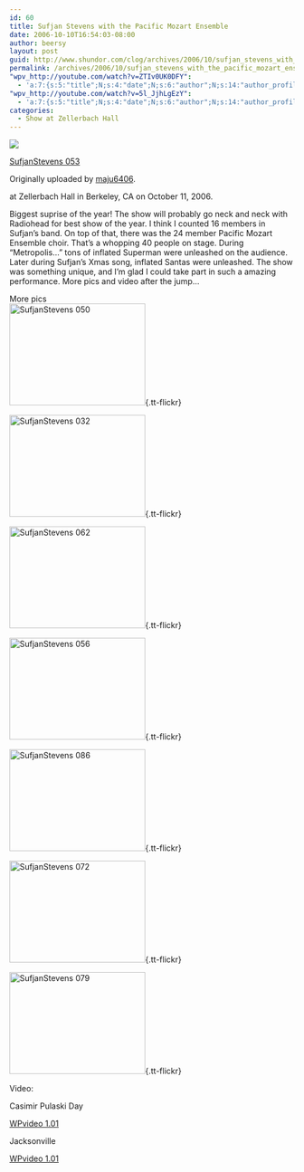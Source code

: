 ```yaml
---
id: 60
title: Sufjan Stevens with the Pacific Mozart Ensemble
date: 2006-10-10T16:54:03-08:00
author: beersy
layout: post
guid: http://www.shundor.com/clog/archives/2006/10/sufjan_stevens_with_the_pacific_mozart_ensemble.html
permalink: /archives/2006/10/sufjan_stevens_with_the_pacific_mozart_ensemble.html
"wpv_http://youtube.com/watch?v=ZTIv0UK0DFY":
  - 'a:7:{s:5:"title";N;s:4:"date";N;s:6:"author";N;s:14:"author_profile";s:23:"http://www.youtube.com/";s:8:"duration";N;s:9:"embedcode";s:198:"<object data="http://www.youtube.com/v/ZTIv0UK0DFY" type="application/x-shockwave-flash" width="100%" height="100%"><param name="movie" value="http://www.youtube.com/v/ZTIv0UK0DFY"></param></object>";s:7:"version";s:4:"1.01";}'
"wpv_http://youtube.com/watch?v=5l_JjhLgEzY":
  - 'a:7:{s:5:"title";N;s:4:"date";N;s:6:"author";N;s:14:"author_profile";s:23:"http://www.youtube.com/";s:8:"duration";N;s:9:"embedcode";s:198:"<object data="http://www.youtube.com/v/5l_JjhLgEzY" type="application/x-shockwave-flash" width="100%" height="100%"><param name="movie" value="http://www.youtube.com/v/5l_JjhLgEzY"></param></object>";s:7:"version";s:4:"1.01";}'
categories:
  - Show at Zellerbach Hall
---
```

[![](http://static.flickr.com/102/267202150_355955e4d3_m.jpg)](http://www.flickr.com/photos/beersy/267202150/ "photo sharing")

[SufjanStevens 053](http://www.flickr.com/photos/beersy/267202150/)

Originally uploaded by [maju6406](http://www.flickr.com/people/beersy/).

at Zellerbach Hall in Berkeley, CA on October 11, 2006.

Biggest suprise of the year! The show will probably go neck and neck with Radiohead for best show of the year. I think I counted 16 members in Sufjan&#8217;s band. On top of that, there was the 24 member Pacific Mozart Ensemble choir. That&#8217;s a whopping 40 people on stage. During &#8220;Metropolis&#8230;&#8221; tons of inflated Superman were unleashed on the audience. Later during Sufjan&#8217;s Xmas song, inflated Santas were unleashed. The show was something unique, and I&#8217;m glad I could take part in such a amazing performance. More pics and video after the jump&#8230;  
<!--more-->

More pics  
[<img width="240" height="180" border="0" alt="SufjanStevens 050" src="http://static.flickr.com/100/267204216_0026c7e6cc_m.jpg" />](http://www.flickr.com/photos/beersy/267204216/){.tt-flickr}

[<img width="240" height="180" border="0" alt="SufjanStevens 032" src="http://static.flickr.com/104/267203732_bcec66aeb1_m.jpg" />](http://www.flickr.com/photos/beersy/267203732/){.tt-flickr}

[<img width="240" height="180" border="0" alt="SufjanStevens 062" src="http://static.flickr.com/98/267203035_e0d9dc2cb3_m.jpg" />](http://www.flickr.com/photos/beersy/267203035/){.tt-flickr}

[<img width="240" height="180" border="0" alt="SufjanStevens 056" src="http://static.flickr.com/87/267201413_70ab43b746_m.jpg" />](http://www.flickr.com/photos/beersy/267201413/){.tt-flickr}

[<img width="240" height="180" border="0" alt="SufjanStevens 086" src="http://static.flickr.com/110/267128824_04d23d2cbc_m.jpg" />](http://www.flickr.com/photos/beersy/267128824/){.tt-flickr}

[<img width="240" height="180" border="0" alt="SufjanStevens 072" src="http://static.flickr.com/117/267127883_7a8ad18dd4_m.jpg" />](http://www.flickr.com/photos/beersy/267127883/){.tt-flickr}

[<img width="240" height="180" border="0" alt="SufjanStevens 079" src="http://static.flickr.com/101/267127127_1642048d29_m.jpg" />](http://www.flickr.com/photos/beersy/267127127/){.tt-flickr}

Video:

Casimir Pulaski Day

<div class="wpv_videoc">
  <div class="wpv_self">
    <a href="http://www.skarcha.com/wp-plugins/wpvideo/">WPvideo 1.01</a>
  </div>
  
  <div class="wpv_video">
  </div>
  
  <div class="wpv_titleauthor">
  </div>
  
  <div class="wpv_durationdate">
  </div>
  
  <div class="wpv_download">
    <a target="_blank" href="http://videodownloader.net/get/?url=http://youtube.com/watch?v=ZTIv0UK0DFY"></a>
  </div>
</div>

Jacksonville

<div class="wpv_videoc">
  <div class="wpv_self">
    <a href="http://www.skarcha.com/wp-plugins/wpvideo/">WPvideo 1.01</a>
  </div>
  
  <div class="wpv_video">
  </div>
  
  <div class="wpv_titleauthor">
  </div>
  
  <div class="wpv_durationdate">
  </div>
  
  <div class="wpv_download">
    <a target="_blank" href="http://videodownloader.net/get/?url=http://youtube.com/watch?v=5l_JjhLgEzY"></a>
  </div>
</div>